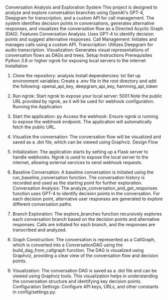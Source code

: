 Conversation Analysis and Exploration System
This project is designed to analyze and explore conversation branches using OpenAI's GPT-4, Deepgram for transcription, and a custom API for call management. The system identifies decision points in conversations, generates alternative responses, and visualizes the conversation flow as a Directed Acyclic Graph (DAG).
Features
Conversation Analysis: Uses GPT-4 to identify decision points and suggest alternative responses.
Call Management: Initiates and manages calls using a custom API.
Transcription: Utilizes Deepgram for audio transcription.
Visualization: Generates visual representations of conversation flows as DAGs and trees.
Setup Instructions
Prerequisites
Python 3.8 or higher
ngrok for exposing local servers to the internet
Installation

1. Clone the repository:
analysis
Install dependencies:
txt
Set up environment variables:
Create a .env file in the root directory and add the following:
openai_api_key, 
deepgram_api_key, 
hamming_api_token

4. Run ngrok:
Start ngrok to expose your local server:
5001
Note the public URL provided by ngrok, as it will be used for webhook configuration.
Running the Application

1. Start the application:
py
Access the webhook:
Ensure ngrok is running to expose the webhook endpoint. The application will automatically fetch the public URL.

3. Visualize the conversation:
The conversation flow will be visualized and saved as a .dot file, which can be viewed using Graphviz.
Design Flow

1. Initialization:
The application starts by setting up a Flask server to handle webhooks.
Ngrok is used to expose the local server to the internet, allowing external services to send webhook requests.

2. Baseline Conversation:
A baseline conversation is initiated using the run_baseline_conversation function.
The conversation history is recorded and used as the starting point for further exploration.
Conversation Analysis:
The analyze_conversation_and_get_responses function uses GPT-4 to identify decision points in the conversation.
For each decision point, alternative user responses are generated to explore different conversation paths.

4. Branch Exploration:
The explore_branches function recursively explores each conversation branch based on the decision points and alternative responses.
Calls are initiated for each branch, and the responses are transcribed and analyzed.

5. Graph Construction:
The conversation is represented as a CallGraph, which is converted into a ConversationDAG using the build_dag_from_callgraph function.
The DAG is visualized using Graphviz, providing a clear view of the conversation flow and decision points.

6. Visualization:
The conversation DAG is saved as a .dot file and can be viewed using Graphviz tools.
This visualization helps in understanding the conversation structure and identifying key decision points.
Configuration
Settings: Configure API keys, URLs, and other constants in config/settings.py.